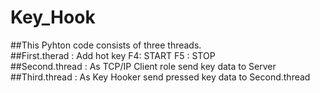 # Key_Hook
##This Pyhton code consists of three threads.  
##First.therad  : Add hot key F4: START F5 : STOP  
##Second.thread : As TCP/IP Client role send key data to Server  
##Third.thread  : As Key Hooker send pressed key data to Second.thread   
